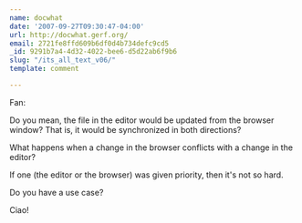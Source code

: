 ```yaml
---
name: docwhat
date: '2007-09-27T09:30:47-04:00'
url: http://docwhat.gerf.org/
email: 2721fe8ffd609b6df0d4b734defc9cd5
_id: 9291b7a4-4d32-4022-bee6-d5d22ab6f9b6
slug: "/its_all_text_v06/"
template: comment

---
```


Fan:

Do you mean, the file in the editor would be updated from the browser window?  That is, it would be synchronized in both directions?

What happens when a change in the browser conflicts with a change in the editor?

If one (the editor or the browser) was given priority, then it's not so hard.

Do you have a use case?

Ciao!
